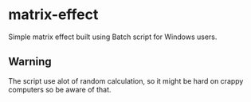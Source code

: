 # matrix-effect

Simple matrix effect built using Batch script for Windows users.

## Warning
The script use alot of random calculation, so it might be hard on crappy computers
so be aware of that.
